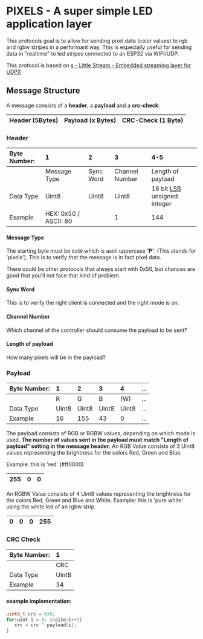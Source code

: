 # PIXELS - A super simple LED application layer

This protocols goal is to allow for sending pixel data (color values) to
rgb and rgbw stripes in a performant way. This is especially useful for
sending data in "realtime" to led stripes connected to an ESP32 via
WIFI/UDP.

This protocol is based on
[s - Little Stream - Embedded streaming layer for UDPX](https://github.com/IoTPanic/s)

## Message Structure

A message consists of a **header**, a **payload** and a **crc-check**:

| Header (5Bytes) | Payload (x Bytes) | CRC-Check (1 Byte) |
|:----------------|:------------------|:-------------------|


### Header

| Byte Number: | 1                     | 2         | 3              | 4-5                                                                                      |
|:-------------|:----------------------|:----------|:---------------|:-----------------------------------------------------------------------------------------|
|              | Message Type          | Sync Word | Channel Number | Length of payload                                                                        |
| Data Type    | Uint8                 | Uint8     | Uint8          | 16 bit [LSB](https://developer.mozilla.org/de/docs/Glossary/Endianness) unsigned integer |
| Example      | HEX: 0x50 / ASCII: 80 |           | 1              | 144                                                                                      |

#### Message Type

The starting byte must be `0x50` which is ascii uppercase **'P'**. (This
stands for 'pixels'). This is to verify that the message is in fact
pixel data.

There could be other protocols that always start with 0x50, but chances
are good that you'll not face that kind of problem.

#### Sync Word

This is to verify the right client is connected and the right mode is
on.

#### Channel Number

Which channel of the controller should consume the payload to be sent?

#### Length of payload

How many pixels will be in the payload?

### Payload

| Byte Number: | 1     | 2     | 3     | 4     | ... |
|:-------------|:------|:------|:------|:------|:----|
|              | R     | G     | B     | (W)   | ... |
| Data Type    | Uint8 | Uint8 | Uint8 | Uint8 | ... |
| Example      | 16    | 155   | 43    | 0     | ... |

The payload consists of RGB or RGBW values, depending on which mode is
used. **The number of values sent in the payload must match "Length of
payload" setting in the message header.** An RGB Value consists of 3
Uint8 values representing the brightness for the colors Red, Green and
Blue.

Example: this is 'red' (#ff0000)

| 255 | 0 | 0 |
|:----|:--|:--|

An RGBW Value consists of 4 Uint8 values representing the brightness for
the colors Red, Green and Blue and White. Example: this is 'pure white'
using the white led of an rgbw strip.

| 0 | 0 | 0 | 255 |
|:--|:--|:--|:----|

### CRC Check

| Byte Number: | 1     |
|:-------------|:------|
|              | CRC   |
| Data Type    | Uint8 |
| Example      | 34    |

#### example implementation:

```c++
uint8_t crc = 0x0;
for(uint i = 0; i<size;i++){
   crc = crc ^ payload[i];
}
```
